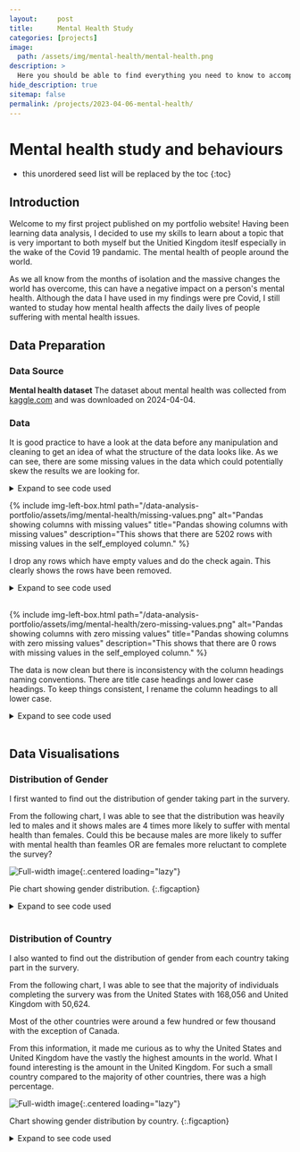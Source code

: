 ```yaml
---
layout:     post
title:      Mental Health Study
categories: [projects]
image: 
  path: /assets/img/mental-health/mental-health.png
description: >
  Here you should be able to find everything you need to know to accomplish the most common tasks when blogging with Hydejack.
hide_description: true
sitemap: false
permalink: /projects/2023-04-06-mental-health/
---
```

# Mental health study and behaviours

* this unordered seed list will be replaced by the toc
{:toc}

## Introduction

Welcome to my first project published on my portfolio website! Having been learning data analysis, I decided to use my skills to learn about a topic that is very important to both myself but the Unitied Kingdom iteslf especially in the wake of the Covid 19 pandamic. The mental health of people around the world.

As we all know from the months of isolation and the massive changes the world has overcome, this can have a negative impact on a person's mental health. Although the data I have used in my findings were pre Covid, I still wanted to studay how mental health affects the daily lives of people suffering with mental health issues.

## Data Preparation

### Data Source
**Mental health dataset** The dataset about mental health was collected from [kaggle.com](https://www.kaggle.com/datasets/bhavikjikadara/mental-health-dataset "Your home for data science") and was downloaded on 2024-04-04.
### Data
It is good practice to have a look at the data before any manipulation and cleaning to get an idea of what the structure of the data looks like. As we can see, there are some missing values in the data which could potentially skew the results we are looking for.

<details>
<summary>Expand to see code used</summary>
<div markdown="1">
```python
import pandas as pd
import numpy as np
from scipy import stats
import seaborn as sns
import matplotlib.pyplot as plt
from matplotlib.axes._axes import _log as matplotlib_axes_logger
matplotlib_axes_logger.setLevel('ERROR')
import plotly.express as px

# Specify the path of the CSV file to read
filepath = "data/Mental Health Dataset.csv"

# Read the file into a dataframe mh_df
df = pd.read_csv(filepath, parse_dates=['Timestamp'])

df.head()
```
</div>
</details>
<br/>

As you can see, we have some NAN values in the self_empoyed column.

![Pandas dataframe showing first 5 rows](/assets/img/mental-health/pandas-head.png "Pandas dataframe showing first 5 rows")

I first find out how many missing values are in each column.

<details>
<summary>Expand to see code used</summary>
<div markdown="1">
```python
# Check for missing values in each column
missing_values_count = df.isnull().sum()
# Print the count of missing values for each column
print(missing_values_count)
```
</div>
</details>

{% include img-left-box.html path="/data-analysis-portfolio/assets/img/mental-health/missing-values.png" alt="Pandas showing columns with missing values" 
title="Pandas showing columns with missing values" 
description="This shows that there are 5202 rows with missing values in the self_employed column." %}

I drop any rows which have empty values and do the check again. This clearly shows the rows have been removed.

<details>
<summary>Expand to see code used</summary>
<div markdown="1">
```python
# Drop rows with missing self_employed values
df = df.dropna(subset=['self_employed'])
# Check for missing values in each column
missing_values_count = df.isnull().sum()
# Print the count of missing values for each column
print(missing_values_count)
```
</div>
</details>
<br/>

{% include img-left-box.html path="/data-analysis-portfolio/assets/img/mental-health/zero-missing-values.png" alt="Pandas showing columns with zero missing values" 
title="Pandas showing columns with zero missing values" 
description="This shows that there are 0 rows with missing values in the self_employed column." %}

The data is now clean but there is inconsistency with the column headings naming conventions. There are title case headings and lower case headings. To keep things consistent, I rename the column headings to all lower case.

<details>
<summary>Expand to see code used</summary>
<div markdown="1">
```python
df = df.rename(columns={'Timestamp': 'timestamp', 
                        'Gender': 'gender', 
                        'Country': 'country', 
                        'Occupation': 'occupation', 
                        'Days_Indoors': 'days_indoors', 
                        'Growing_Stress': 'growing_stress', 
                        'Changes_Habits': 'changes_habits', 
                        'Mental_Health_History': 'mh_history', 
                        'Mood_Swings': 'mood_swings', 
                        'Coping_Struggles': 'coping_struggles', 
                        'Work_Interest': 'work_interest', 
                        'Social_Weakness': 'social_weakness' })
```
</div>
</details>
<br/>

## Data Visualisations

### Distribution of Gender
I first wanted to find out the distribution of gender taking part in the survery. 

From the following chart, I was able to see that the distribution was heavily led to males and it shows males are 4 times more likely to suffer with mental health than females. Could this be because males are more likely to suffer with mental health than feamles OR are females more reluctant to complete the survey?

![Full-width image](/data-analysis-portfolio/assets/img/mental-health/gender-pie-chart.png){:.centered loading="lazy"}

Pie chart showing gender distribution.
{:.figcaption}

<details>
<summary>Expand to see code used</summary>
<div markdown="1">
```python
# Defining colors for the pie chart 
colors = ['pink', 'steelblue'] 
labels = ['Female', 'Male']
  
# Define the ratio of gap of each fragment in a tuple 
explode = (0.05, 0.05) 

# Plotting the pie chart for dataframe 
genders = df.groupby(['gender'])['gender'].count()

# set the fig size for the titles
fig, ax = plt.subplots(1, 1 ,figsize=(4, 4))
ax.pie(genders, colors=colors, explode=explode, labels=labels, autopct='%1.0f%%')

plt.axis('off')
fig.tight_layout()
plt.show()
plt.close()
```
</div>
</details>
<br/>



## Individuals Seeking Treatment by Gender
From the first chart below, we can see that individuals in both genders are about 5x more likely seek treatment.

In the second chart, we can see that males are 4x more likely to not seek treatment compared to females and there is a near even split between both genders seeking treatment;.

![Full-width image](/data-analysis-portfolio/assets/img/mental-health/treatment-by-gender.png){:.left loading="lazy"}

Chart showing individuals seeking treatment by gender.
{:.figcaption}

<details>
<summary>Expand to see code used</summary>
<div markdown="1">
```python
# get counts by gender and if they are seeking treatment
treatment_by_gender = df.groupby(['gender', 'treatment'])['treatment'].count().unstack()
# get a propotion based on the above results
treatment_by_gender_proportion = treatment_by_gender.div(treatment_by_gender.sum(1), axis=0)

# chart settings
groups = ['No', 'Yes']
colors = ['pink', 'steelblue'] 
labels = ['Female', 'Male']

# set the fig size for the titles
fig, (ax1, ax2) = plt.subplots(1, 2 ,figsize=(10, 4))

# create a stacked bar on the left for counts
ax1.bar(groups, treatment_by_gender.No.values, color=colors[0])
ax1.bar(groups, treatment_by_gender.Yes.values, bottom = treatment_by_gender.No.values, color=colors[1])

# set the location of the legend
ax1.legend(title='Gender', labels=labels, loc='upper left')

for c in ax1.containers:
    # Optional: if the segment is small or 0, customize the labels
    labels = [v.get_height() if v.get_height() > 0 else '' for v in c]
    # remove the labels parameter if it's not needed for customized labels
    ax1.bar_label(c, labels=labels, label_type='center')
    
# create a stacked bar on the right for proportion
ax2.bar(groups, treatment_by_gender_proportion.No, color=colors[0])
ax2.bar(groups, treatment_by_gender_proportion.Yes, bottom = treatment_by_gender_proportion.No, color=colors[1])
    
# common axis labels
fig.supxlabel('Individuals Seeking Treatment')
fig.supylabel('Count')

# Remove the top and right spines
ax1.spines['top'].set_visible(False)
ax1.spines['right'].set_visible(False)
ax2.spines['top'].set_visible(False)
ax2.spines['right'].set_visible(False)

plt.ylabel('Proportion')
plt.show()
plt.close()
```
</div>
</details>
<br/>

### Distribution of Country
I also wanted to find out the distribution of gender from each country taking part in the survery. 

From the following chart, I was able to see that the majority of individuals completing the survery was from the United States with 168,056 and United Kingdom with 50,624.

Most of the other countries were around a few hundred or few thousand with the exception of Canada.

From this information, it made me curious as to why the United States and United Kingdom have the vastly the highest amounts in the world. What I found interesting is the amount in the United Kingdom. For such a small country compared to the majority of other countries, there was a high percentage. 

![Full-width image](/data-analysis-portfolio/assets/img/mental-health/gender-by-country.png){:.centered loading="lazy"}

Chart showing gender distribution by country.
{:.figcaption}

<details>
<summary>Expand to see code used</summary>
<div markdown="1">
```python
# get counts by gender and country
# replace any possible NaNs with zero
gender_by_country = df.groupby(['country', 'gender'])['country'].count().unstack().fillna(0)

# chart settings
colors = ['pink', 'steelblue'] 
labels = ['Female', 'Male']

# set the fig size for the titles
fig, ax = plt.subplots(1, 1 ,figsize=(10, 10))
bottom = np.zeros(len(gender_by_country))

## create the bars for each country
for i, col in enumerate(gender_by_country.columns):
  p = ax.barh(gender_by_country.index, gender_by_country[col], left=bottom, label=col,
         color=colors[i])
  bottom += np.array(gender_by_country[col])

# Sum up the rows of our data to get the total value of each bar.
totals = gender_by_country.sum(axis=1)
# Set an offset that is used to bump the label up a bit above the bar.
y_offset = 4

# Add labels to each bar.
for i, total in enumerate(totals):
  ax.bar_label(p, label_type='edge', fontweight='ultralight')

# set the location of the legend
ax.legend(title='Gender', labels=labels, loc='center')

# Remove the top and right spines
ax.spines['top'].set_visible(False)
ax.spines['right'].set_visible(False)
plt.show()
plt.close()
````
</div>
</details>
<br/>

### Number of Days Indoors by Occupation
I also wanted to find out the distribution of gender from each country taking part in the survery. 

From the following chart, I was able to see that the majority of individuals completing the survery was from the United States with 168,056 and United Kingdom with 50,624.

Most of the other countries were around a few hundred or few thousand with the exception of Canada.

From this information, it made me curious as to why the United States and United Kingdom have the vastly the highest amounts in the world. What I found interesting is the amount in the United Kingdom. For such a small country compared to the majority of other countries, there was a high percentage. 

![Full-width image](/data-analysis-portfolio/assets/img/mental-health/days-indoors-by-occupation.png){:.centered loading="lazy"}

Chart showing number of individuals days indoors by their occupation.
{:.figcaption}

<details>
<summary>Expand to see code used</summary>
<div markdown="1">
```python
# get counts by number of days indoors vs occupation
days_indoors_by_occupation = df.groupby(['days_indoors', 'occupation'])['occupation'].count().unstack()

# chart settings
legend = ['Corporate', 'Student', 'Business', 'Housewife', 'Others']
colors = ['red', 'yellow', 'limegreen', 'dodgerblue', 'rebeccapurple']
label_colors = ['white', 'black', 'black', 'white', 'white']

ax = days_indoors_by_occupation.plot(kind='bar', stacked=True, figsize=(10, 6), rot=0, xlabel='Number of days indoors', ylabel='Count', color=colors)

for i, c in enumerate(ax.containers):
    # Optional: if the segment is small or 0, customize the labels
    labels = [v.get_height() if v.get_height() > 0 else '' for v in c]
    # remove the labels parameter if it's not needed for customized labels
    ax.bar_label(c, labels=labels, label_type='center', color=label_colors[i])

# set the location of the legend
ax.legend(title='Occupation', labels=legend, loc='upper right')

# Remove the top and right spines
ax.spines['top'].set_visible(False)
ax.spines['right'].set_visible(False)
```
</div>
</details>
<br/>

### Staying Indoors by Occupation and Gender Distribution

![Full-width image](/data-analysis-portfolio/assets/img/mental-health/staying-indoors-by-occupation-breakdown.png){:.centered loading="lazy"}

Chart showing number of individuals staying indoors by their occupation and gender distribution.
{:.figcaption}

<details>
<summary>Expand to see code used</summary>
<div markdown="1">
```python
# function to take in a dataframe and split the occupation into separate groups
def occupation_groups(df):
    # get a list of unique occupations
    occupations = df['occupation'].unique()
    
    # create an empty dictionary to hold the new groups
    occupation_group = {}

    # loop over the unique occupations and greate a group for each
    for occupation in occupations:
        occupation_group[occupation] = df[df['occupation'] == occupation].groupby(['days_indoors', 'gender'])['occupation'].count().unstack().fillna(0)
    
    return occupation_group

occupation_grps = occupation_groups(df)

# chart settings
groups = df['days_indoors'].unique()
colors = ['pink', 'steelblue'] 
genders = ['Female', 'Male']
label_colors = ['black', 'white']

# set the fig size for the titles
fig, ((ax1, ax2), (ax3, ax4), (ax5, ax6)) = plt.subplots(3, 2 ,figsize=(10, 16))

# hide this one as it doesn't exist
ax6.set_visible(False)

# create a stacked bar for Corporate occupation
ax1.bar(groups, occupation_grps['Corporate'].Female.values, color=colors[0])
ax1.bar(groups, occupation_grps['Corporate'].Male.values, bottom = occupation_grps['Corporate'].Female.values, color=colors[1])

# set the location of the legend
ax1.legend(title='Gender', labels=genders, loc='upper right')

# title
ax1.set_title('Corporate')
for i, c in enumerate(ax1.containers):
    # Optional: if the segment is small or 0, customize the labels
    labels = [v.get_height() if v.get_height() > 0 else '' for v in c]
    # remove the labels parameter if it's not needed for customized labels
    ax1.bar_label(c, labels=labels, label_type='center', color=label_colors[i])

# rotation of xlabels
for label in ax1.get_xticklabels():
  label.set_rotation(45)
  label.set_ha('right')
    
# Remove the top and right spines
ax1.spines['top'].set_visible(False)
ax1.spines['right'].set_visible(False)

# create a stacked bar for Students occupation
ax2.bar(groups, occupation_grps['Student'].Female.values, color=colors[0])
ax2.bar(groups, occupation_grps['Student'].Male.values, bottom = occupation_grps['Student'].Female.values, color=colors[1])

# set the location of the legend
ax2.legend(title='Gender', labels=genders, loc='upper right')

# title
ax2.set_title('Student')
for i, c in enumerate(ax2.containers):
    # Optional: if the segment is small or 0, customize the labels
    labels = [v.get_height() if v.get_height() > 0 else '' for v in c]
    # remove the labels parameter if it's not needed for customized labels
    ax2.bar_label(c, labels=labels, label_type='center', color=label_colors[i])

# rotation of xlabels
for label in ax2.get_xticklabels():
  label.set_rotation(45)
  label.set_ha('right')
    
# Remove the top and right spines
ax2.spines['top'].set_visible(False)
ax2.spines['right'].set_visible(False)

# create a stacked bar for Corporate occupation
ax3.bar(groups, occupation_grps['Business'].Female.values, color=colors[0])
ax3.bar(groups, occupation_grps['Business'].Male.values, bottom = occupation_grps['Business'].Female.values, color=colors[1])

# set the location of the legend
ax3.legend(title='Gender', labels=genders, loc='upper right')

# title
ax3.set_title('Business')
for i, c in enumerate(ax3.containers):
    # Optional: if the segment is small or 0, customize the labels
    labels = [v.get_height() if v.get_height() > 0 else '' for v in c]
    # remove the labels parameter if it's not needed for customized labels
    ax3.bar_label(c, labels=labels, label_type='center', color=label_colors[i])

# rotation of xlabels
for label in ax3.get_xticklabels():
  label.set_rotation(45)
  label.set_ha('right')
    
# Remove the top and right spines
ax3.spines['top'].set_visible(False)
ax3.spines['right'].set_visible(False)

# create a stacked bar for Housewife occupation
ax4.bar(groups, occupation_grps['Housewife'].Female.values, color=colors[0])
ax4.bar(groups, occupation_grps['Housewife'].Male.values, bottom = occupation_grps['Housewife'].Female.values, color=colors[1])

# set the location of the legend
ax4.legend(title='Gender', labels=genders, loc='upper right')

# title
ax4.set_title('Housewife')
for i, c in enumerate(ax4.containers):
    # Optional: if the segment is small or 0, customize the labels
    labels = [v.get_height() if v.get_height() > 0 else '' for v in c]
    # remove the labels parameter if it's not needed for customized labels
    ax4.bar_label(c, labels=labels, label_type='center', color=label_colors[i])

# rotation of xlabels
for label in ax4.get_xticklabels():
  label.set_rotation(45)
  label.set_ha('right')
    
# Remove the top and right spines
ax4.spines['top'].set_visible(False)
ax4.spines['right'].set_visible(False)

# create a stacked bar for Corporate occupation
ax5.bar(groups, occupation_grps['Others'].Female.values, color=colors[0])
ax5.bar(groups, occupation_grps['Others'].Male.values, bottom = occupation_grps['Others'].Female.values, color=colors[1])

# set the location of the legend
ax5.legend(title='Others', labels=genders, loc='upper right')

# title
ax5.set_title('Others')
for i, c in enumerate(ax5.containers):
    # Optional: if the segment is small or 0, customize the labels
    labels = [v.get_height() if v.get_height() > 0 else '' for v in c]
    # remove the labels parameter if it's not needed for customized labels
    ax5.bar_label(c, labels=labels, label_type='center', color=label_colors[i])

# rotation of xlabels
for label in ax5.get_xticklabels():
  label.set_rotation(45)
  label.set_ha('right')
    
# Remove the top and right spines
ax5.spines['top'].set_visible(False)
ax5.spines['right'].set_visible(False)

## adjust the spacing between subplots
fig.subplots_adjust(hspace=0.6)
```
</div>
</details>
<br/>